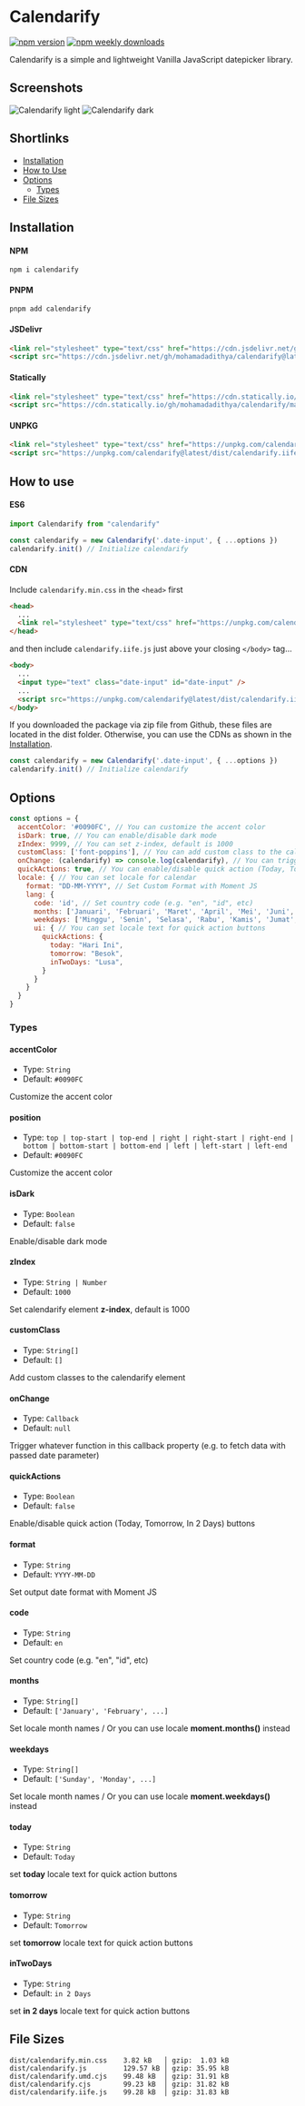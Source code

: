 # Calendarify

[![npm version](https://badge.fury.io/js/calendarify.svg)](https://badge.fury.io/js/calendarify)
[![npm weekly downloads](https://img.shields.io/npm/dw/calendarify.svg)](https://www.npmjs.com/package/calendarify)

Calendarify is a simple and lightweight Vanilla JavaScript datepicker library.

## Screenshots

![Calendarify light](https://ik.imagekit.io/0vztr848y/calendarify/Screenshot%20from%202023-07-27%2009-21-23.png?updatedAt=1690425026231)
![Calendarify dark](https://ik.imagekit.io/0vztr848y/calendarify/Screenshot%20from%202023-07-27%2009-21-11.png?updatedAt=1690424984666)

## Shortlinks

* [Installation](#installation)
* [How to Use](#how-to-use)
* [Options](#options)
  * [Types](#types)
* [File Sizes](#file-sizes)

## Installation

#### NPM

```shell
npm i calendarify
```

#### PNPM

```shell
pnpm add calendarify
```

#### JSDelivr

```html
<link rel="stylesheet" type="text/css" href="https://cdn.jsdelivr.net/gh/mohamadadithya/calendarify@latest/dist/calendarify.min.css">
<script src="https://cdn.jsdelivr.net/gh/mohamadadithya/calendarify@latest/dist/calendarify.iife.js"></script>
```

#### Statically

```html
<link rel="stylesheet" type="text/css" href="https://cdn.statically.io/gh/mohamadadithya/calendarify/master/dist/calendarify.min.css">
<script src="https://cdn.statically.io/gh/mohamadadithya/calendarify/master/dist/calendarify.iife.js"></script>
```

#### UNPKG

```html
<link rel="stylesheet" type="text/css" href="https://unpkg.com/calendarify@latest/dist/calendarify.min.css">
<script src="https://unpkg.com/calendarify@latest/dist/calendarify.iife.js"></script>
```

## How to use

#### ES6
```javascript
import Calendarify from "calendarify"

const calendarify = new Calendarify('.date-input', { ...options })
calendarify.init() // Initialize calendarify
```

#### CDN
Include `calendarify.min.css` in the `<head>` first

```html
<head>
  ...
  <link rel="stylesheet" type="text/css" href="https://unpkg.com/calendarify@latest/dist/calendarify.min.css" />
</head>
```

and then include `calendarify.iife.js` just above your closing `</body>` tag...

```html
<body>
  ...
  <input type="text" class="date-input" id="date-input" />
  ...
  <script src="https://unpkg.com/calendarify@latest/dist/calendarify.iife.js"></script>
</body>
```

If you downloaded the package via zip file from Github, these files are located in the dist folder. Otherwise, you can use the CDNs as shown in the [Installation](#installation).

```javascript
const calendarify = new Calendarify('.date-input', { ...options })
calendarify.init() // Initialize calendarify
```

## Options

```javascript
const options = {
  accentColor: '#0090FC', // You can customize the accent color
  isDark: true, // You can enable/disable dark mode
  zIndex: 9999, // You can set z-index, default is 1000
  customClass: ['font-poppins'], // You can add custom class to the calendarify element
  onChange: (calendarify) => console.log(calendarify), // You can trigger whatever function in this callback property (e.g. to fetch data with passed date parameter)
  quickActions: true, // You can enable/disable quick action (Today, Tomorrow, In 2 Days) buttons
  locale: { // You can set locale for calendar
    format: "DD-MM-YYYY", // Set Custom Format with Moment JS
    lang: {
      code: 'id', // Set country code (e.g. "en", "id", etc)
      months: ['Januari', 'Februari', 'Maret', 'April', 'Mei', 'Juni', 'Juli', 'Agustus', 'September', 'Oktober', 'November', 'Desember'], // Or you can use locale moment.months instead
      weekdays: ['Minggu', 'Senin', 'Selasa', 'Rabu', 'Kamis', 'Jumat', 'Sabtu'], // Or you can use locale moment.weekdays instead
      ui: { // You can set locale text for quick action buttons
        quickActions: {
          today: "Hari Ini",
          tomorrow: "Besok",
          inTwoDays: "Lusa",
        }
      }
    }
  }
}
```

### Types

#### accentColor

* Type: `String`
* Default: `#0090FC`

Customize the accent color

#### position

* Type: `top | top-start | top-end | right | right-start | right-end | bottom | bottom-start | bottom-end | left | left-start | left-end`
* Default: `#0090FC`

Customize the accent color

#### isDark

* Type: `Boolean`
* Default: `false`

Enable/disable dark mode

#### zIndex

* Type: `String | Number`
* Default: `1000`

Set calendarify element **z-index**, default is 1000

#### customClass

* Type: `String[]`
* Default: `[]`

Add custom classes to the calendarify element

#### onChange

* Type: `Callback`
* Default: `null`

Trigger whatever function in this callback property (e.g. to fetch data with passed date parameter)

#### quickActions

* Type: `Boolean`
* Default: `false`

Enable/disable quick action (Today, Tomorrow, In 2 Days) buttons

#### format

* Type: `String`
* Default: `YYYY-MM-DD`

Set output date format with Moment JS

#### code

* Type: `String`
* Default: `en`

Set country code (e.g. "en", "id", etc)

#### months

* Type: `String[]`
* Default: `['January', 'February', ...]`

Set locale month names / Or you can use locale **moment.months()** instead

#### weekdays

* Type: `String[]`
* Default: `['Sunday', 'Monday', ...]`

Set locale month names / Or you can use locale **moment.weekdays()** instead

#### today

* Type: `String`
* Default: `Today`

set **today** locale text for quick action buttons

#### tomorrow

* Type: `String`
* Default: `Tomorrow`

set **tomorrow** locale text for quick action buttons

#### inTwoDays

* Type: `String`
* Default: `in 2 Days`

set **in 2 days** locale text for quick action buttons

## File Sizes

```shell
dist/calendarify.min.css    3.82 kB   │ gzip:  1.03 kB
dist/calendarify.js         129.57 kB │ gzip: 35.95 kB
dist/calendarify.umd.cjs    99.48 kB  │ gzip: 31.91 kB
dist/calendarify.cjs        99.23 kB  │ gzip: 31.82 kB
dist/calendarify.iife.js    99.28 kB  │ gzip: 31.83 kB
```
